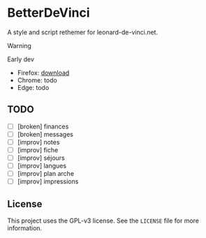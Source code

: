 # BetterDeVinci

A style and script rethemer for leonard-de-vinci.net.

> [!WARNING]
> Early dev

- Firefox: [download](https://github.com/Egsagon/bdv/releases/download/v0.4/bdv-0.4-signed.xpi)
- Chrome: todo
- Edge: todo

## TODO
- [ ] [broken] finances
- [ ] [broken] messages
- [ ] [improv] notes
- [ ] [improv] fiche
- [ ] [improv] séjours
- [ ] [improv] langues
- [ ] [improv] plan arche
- [ ] [improv] impressions 

## License

This project uses the GPL-v3 license. See the `LICENSE` file for more information.
